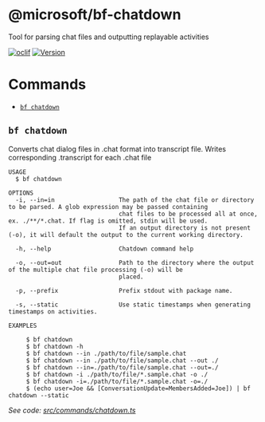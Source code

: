 @microsoft/bf-chatdown
========

Tool for parsing chat files and outputting replayable activities

[![oclif](https://img.shields.io/badge/cli-oclif-brightgreen.svg)](https://oclif.io)
[![Version](https://img.shields.io/npm/v/@microsoft/bf-chatdown)](https://www.npmjs.com/package/@microsoft/bf-chatdown)


# Commands
<!-- commands -->
* [`bf chatdown`](#bf-chatdown)

## `bf chatdown`

Converts chat dialog files in <filename>.chat format into transcript file. Writes corresponding <filename>.transcript for each .chat file

```
USAGE
  $ bf chatdown

OPTIONS
  -i, --in=in                  The path of the chat file or directory to be parsed. A glob expression may be passed containing 
                               chat files to be processed all at once, ex. ./**/*.chat. If flag is omitted, stdin will be used. 
                               If an output directory is not present (-o), it will default the output to the current working directory.

  -h, --help                   Chatdown command help

  -o, --out=out                Path to the directory where the output of the multiple chat file processing (-o) will be
                               placed.

  -p, --prefix                 Prefix stdout with package name.

  -s, --static                 Use static timestamps when generating timestamps on activities.

EXAMPLES

     $ bf chatdown
     $ bf chatdown -h
     $ bf chatdown --in ./path/to/file/sample.chat
     $ bf chatdown --in ./path/to/file/sample.chat --out ./
     $ bf chatdown --in=./path/to/file/sample.chat --out=./
     $ bf chatdown -i ./path/to/file/*.sample.chat -o ./
     $ bf chatdown -i=./path/to/file/*.sample.chat -o=./
     $ (echo user=Joe && [ConversationUpdate=MembersAdded=Joe]) | bf chatdown --static
```

_See code: [src/commands/chatdown.ts](https://github.com/Microsoft/chatdown/blob/v0.0.0/src/commands/chatdown.ts)_
<!-- commandsstop -->
